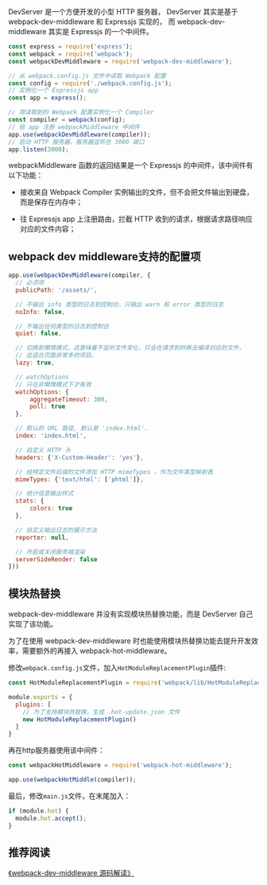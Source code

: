 DevServer 是一个方便开发的小型 HTTP 服务器， DevServer 其实是基于 webpack-dev-middleware 和 Expressjs 实现的， 而 webpack-dev-middleware 其实是 Expressjs 的一个中间件。

```js
const express = require('express');
const webpack = require('webpack');
const webpackDevMiddleware = require('webpack-dev-middleware');

// 从 webpack.config.js 文件中读取 Webpack 配置 
const config = require('./webpack.config.js');
// 实例化一个 Expressjs app
const app = express();

// 用读取到的 Webpack 配置实例化一个 Compiler
const compiler = webpack(config);
// 给 app 注册 webpackMiddleware 中间件
app.use(webpackDevMiddleware(compiler));
// 启动 HTTP 服务器，服务器监听在 3000 端口 
app.listen(3000);
```

webpackMiddleware 函数的返回结果是一个 Expressjs 的中间件，该中间件有以下功能：

- 接收来自 Webpack Compiler 实例输出的文件，但不会把文件输出到硬盘，而是保存在内存中；

- 往 Expressjs app 上注册路由，拦截 HTTP 收到的请求，根据请求路径响应对应的文件内容；

## webpack dev middleware支持的配置项

```js
app.use(webpackDevMiddleware(compiler, {
  // 必须项
  publicPath: '/assets/',

  // 不输出 info 类型的日志到控制台，只输出 warn 和 error 类型的日志
  noInfo: false,

  // 不输出任何类型的日志到控制台
  quiet: false,

  // 切换到懒惰模式，这意味着不监听文件变化，只会在请求到时再去编译对应的文件，
  // 这适合页面非常多的项目。
  lazy: true,

  // watchOptions
  // 只在非懒惰模式下才有效
  watchOptions: {
      aggregateTimeout: 300,
      poll: true
  },

  // 默认的 URL 路径, 默认是 'index.html'.
  index: 'index.html',

  // 自定义 HTTP 头
  headers: {'X-Custom-Header': 'yes'},

  // 给特定文件后缀的文件添加 HTTP mimeTypes ，作为文件类型映射表
  mimeTypes: {'text/html': ['phtml']},

  // 统计信息输出样式
  stats: {
      colors: true
  },

  // 自定义输出日志的展示方法
  reporter: null,

  // 开启或关闭服务端渲染
  serverSideRender: false
}))
```

## 模块热替换

webpack-dev-middleware 并没有实现模块热替换功能，而是 DevServer 自己实现了该功能。

为了在使用 webpack-dev-middleware 时也能使用模块热替换功能去提升开发效率，需要额外的再接入 webpack-hot-middleware。

修改`webpack.config.js`文件，加入`HotModuleReplacementPlugin`插件:

```js
const HotModuleReplacementPlugin = require('webpack/lib/HotModuleReplacementPlugin');

module.exports = {
  plugins: [
    // 为了支持模块热替换，生成 .hot-update.json 文件
    new HotModuleReplacementPlugin()
  ]
}
```

再在http服务器使用该中间件：

```js
const webpackHotMiddleware = require('webpack-hot-middleware');

app.use(webpackHotMiddle(compiler));
```
最后，修改`main.js`文件，在末尾加入：

```js
if (module.hot) {
  module.hot.accept();
}
```

## 推荐阅读

[《webpack-dev-middleware 源码解读》](https://www.zoo.team/article/webpack-dev-middleware)
